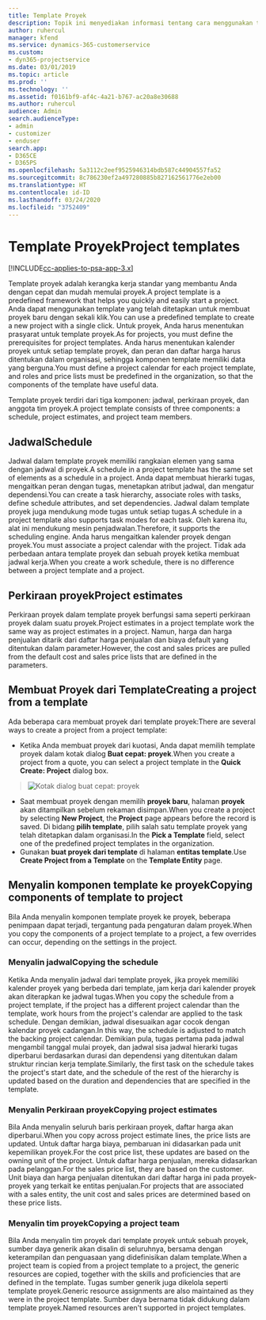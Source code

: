 ```yaml
---
title: Template Proyek
description: Topik ini menyediakan informasi tentang cara menggunakan template proyek untuk konfigurasi proyek cepat.
author: ruhercul
manager: kfend
ms.service: dynamics-365-customerservice
ms.custom:
- dyn365-projectservice
ms.date: 03/01/2019
ms.topic: article
ms.prod: ''
ms.technology: ''
ms.assetid: f0161bf9-af4c-4a21-b767-ac20a8e30688
ms.author: ruhercul
audience: Admin
search.audienceType:
- admin
- customizer
- enduser
search.app:
- D365CE
- D365PS
ms.openlocfilehash: 5a3112c2eef9525946314bdb587c44904557fa52
ms.sourcegitcommit: 8c786230ef2a497280885b827162561776e2eb00
ms.translationtype: HT
ms.contentlocale: id-ID
ms.lasthandoff: 03/24/2020
ms.locfileid: "3752409"
---
```

# <a name="project-templates"></a><span data-ttu-id="e7385-103">Template Proyek</span><span class="sxs-lookup"><span data-stu-id="e7385-103">Project templates</span></span> 

[!INCLUDE[cc-applies-to-psa-app-3.x](../includes/cc-applies-to-psa-app-3x.md)]

<span data-ttu-id="e7385-104">Template proyek adalah kerangka kerja standar yang membantu Anda dengan cepat dan mudah memulai proyek.</span><span class="sxs-lookup"><span data-stu-id="e7385-104">A project template is a predefined framework that helps you quickly and easily start a project.</span></span> <span data-ttu-id="e7385-105">Anda dapat menggunakan template yang telah ditetapkan untuk membuat proyek baru dengan sekali klik.</span><span class="sxs-lookup"><span data-stu-id="e7385-105">You can use a predefined template to create a new project with a single click.</span></span> <span data-ttu-id="e7385-106">Untuk proyek, Anda harus menentukan prasyarat untuk template proyek.</span><span class="sxs-lookup"><span data-stu-id="e7385-106">As for projects, you must define the prerequisites for project templates.</span></span> <span data-ttu-id="e7385-107">Anda harus menentukan kalender proyek untuk setiap template proyek, dan peran dan daftar harga harus ditentukan dalam organisasi, sehingga komponen template memiliki data yang berguna.</span><span class="sxs-lookup"><span data-stu-id="e7385-107">You must define a project calendar for each project template, and roles and price lists must be predefined in the organization, so that the components of the template have useful data.</span></span>

<span data-ttu-id="e7385-108">Template proyek terdiri dari tiga komponen: jadwal, perkiraan proyek, dan anggota tim proyek.</span><span class="sxs-lookup"><span data-stu-id="e7385-108">A project template consists of three components: a schedule, project estimates, and project team members.</span></span>

## <a name="schedule"></a><span data-ttu-id="e7385-109">Jadwal</span><span class="sxs-lookup"><span data-stu-id="e7385-109">Schedule</span></span>

<span data-ttu-id="e7385-110">Jadwal dalam template proyek memiliki rangkaian elemen yang sama dengan jadwal di proyek.</span><span class="sxs-lookup"><span data-stu-id="e7385-110">A schedule in a project template has the same set of elements as a schedule in a project.</span></span> <span data-ttu-id="e7385-111">Anda dapat membuat hierarki tugas, mengaitkan peran dengan tugas, menetapkan atribut jadwal, dan mengatur dependensi.</span><span class="sxs-lookup"><span data-stu-id="e7385-111">You can create a task hierarchy, associate roles with tasks, define schedule attributes, and set dependencies.</span></span> <span data-ttu-id="e7385-112">Jadwal dalam template proyek juga mendukung mode tugas untuk setiap tugas.</span><span class="sxs-lookup"><span data-stu-id="e7385-112">A schedule in a project template also supports task modes for each task.</span></span> <span data-ttu-id="e7385-113">Oleh karena itu, alat ini mendukung mesin penjadwalan.</span><span class="sxs-lookup"><span data-stu-id="e7385-113">Therefore, it supports the scheduling engine.</span></span> <span data-ttu-id="e7385-114">Anda harus mengaitkan kalender proyek dengan proyek.</span><span class="sxs-lookup"><span data-stu-id="e7385-114">You must associate a project calendar with the project.</span></span> <span data-ttu-id="e7385-115">Tidak ada perbedaan antara template proyek dan sebuah proyek ketika membuat jadwal kerja.</span><span class="sxs-lookup"><span data-stu-id="e7385-115">When you create a work schedule, there is no difference between a project template and a project.</span></span>

## <a name="project-estimates"></a><span data-ttu-id="e7385-116">Perkiraan proyek</span><span class="sxs-lookup"><span data-stu-id="e7385-116">Project estimates</span></span>

<span data-ttu-id="e7385-117">Perkiraan proyek dalam template proyek berfungsi sama seperti perkiraan proyek dalam suatu proyek.</span><span class="sxs-lookup"><span data-stu-id="e7385-117">Project estimates in a project template work the same way as project estimates in a project.</span></span> <span data-ttu-id="e7385-118">Namun, harga dan harga penjualan ditarik dari daftar harga penjualan dan biaya default yang ditentukan dalam parameter.</span><span class="sxs-lookup"><span data-stu-id="e7385-118">However, the cost and sales prices are pulled from the default cost and sales price lists that are defined in the parameters.</span></span>

## <a name="creating-a-project-from-a-template"></a><span data-ttu-id="e7385-119">Membuat Proyek dari Template</span><span class="sxs-lookup"><span data-stu-id="e7385-119">Creating a project from a template</span></span>
 
<span data-ttu-id="e7385-120">Ada beberapa cara membuat proyek dari template proyek:</span><span class="sxs-lookup"><span data-stu-id="e7385-120">There are several ways to create a project from a project template:</span></span>

- <span data-ttu-id="e7385-121">Ketika Anda membuat proyek dari kuotasi, Anda dapat memilih template proyek dalam kotak dialog **Buat cepat: proyek**.</span><span class="sxs-lookup"><span data-stu-id="e7385-121">When you create a project from a quote, you can select a project template in the **Quick Create: Project** dialog box.</span></span>

> ![Kotak dialog buat cepat: proyek](media/project-11.png)

- <span data-ttu-id="e7385-123">Saat membuat proyek dengan memilih **proyek baru**, halaman **proyek** akan ditampilkan sebelum rekaman disimpan.</span><span class="sxs-lookup"><span data-stu-id="e7385-123">When you create a project by selecting **New Project**, the **Project** page appears before the record is saved.</span></span> <span data-ttu-id="e7385-124">Di bidang **pilih template**, pilih salah satu template proyek yang telah ditetapkan dalam organisasi.</span><span class="sxs-lookup"><span data-stu-id="e7385-124">In the **Pick a Template** field, select one of the predefined project templates in the organization.</span></span>
- <span data-ttu-id="e7385-125">Gunakan **buat proyek dari template** di halaman **entitas template**.</span><span class="sxs-lookup"><span data-stu-id="e7385-125">Use **Create Project from a Template** on the **Template Entity** page.</span></span>

## <a name="copying-components-of-template-to-project"></a><span data-ttu-id="e7385-126">Menyalin komponen template ke proyek</span><span class="sxs-lookup"><span data-stu-id="e7385-126">Copying components of template to project</span></span>

<span data-ttu-id="e7385-127">Bila Anda menyalin komponen template proyek ke proyek, beberapa penimpaan dapat terjadi, tergantung pada pengaturan dalam proyek.</span><span class="sxs-lookup"><span data-stu-id="e7385-127">When you copy the components of a project template to a project, a few overrides can occur, depending on the settings in the project.</span></span>

### <a name="copying-the-schedule"></a><span data-ttu-id="e7385-128">Menyalin jadwal</span><span class="sxs-lookup"><span data-stu-id="e7385-128">Copying the schedule</span></span>

<span data-ttu-id="e7385-129">Ketika Anda menyalin jadwal dari template proyek, jika proyek memiliki kalender proyek yang berbeda dari template, jam kerja dari kalender proyek akan diterapkan ke jadwal tugas.</span><span class="sxs-lookup"><span data-stu-id="e7385-129">When you copy the schedule from a project template, if the project has a different project calendar than the template, work hours from the project's calendar are applied to the task schedule.</span></span> <span data-ttu-id="e7385-130">Dengan demikian, jadwal disesuaikan agar cocok dengan kalendar proyek cadangan.</span><span class="sxs-lookup"><span data-stu-id="e7385-130">In this way, the schedule is adjusted to match the backing project calendar.</span></span> <span data-ttu-id="e7385-131">Demikian pula, tugas pertama pada jadwal mengambil tanggal mulai proyek, dan jadwal sisa jadwal hierarki tugas diperbarui berdasarkan durasi dan dependensi yang ditentukan dalam struktur rincian kerja template.</span><span class="sxs-lookup"><span data-stu-id="e7385-131">Similarly, the first task on the schedule takes the project's start date, and the schedule of the rest of the hierarchy is updated based on the duration and dependencies that are specified in the template.</span></span> 

### <a name="copying-project-estimates"></a><span data-ttu-id="e7385-132">Menyalin Perkiraan proyek</span><span class="sxs-lookup"><span data-stu-id="e7385-132">Copying project estimates</span></span> 

<span data-ttu-id="e7385-133">Bila Anda menyalin seluruh baris perkiraan proyek, daftar harga akan diperbarui.</span><span class="sxs-lookup"><span data-stu-id="e7385-133">When you copy across project estimate lines, the price lists are updated.</span></span> <span data-ttu-id="e7385-134">Untuk daftar harga biaya, pembaruan ini didasarkan pada unit kepemilikan proyek.</span><span class="sxs-lookup"><span data-stu-id="e7385-134">For the cost price list, these updates are based on the owning unit of the project.</span></span> <span data-ttu-id="e7385-135">Untuk daftar harga penjualan, mereka didasarkan pada pelanggan.</span><span class="sxs-lookup"><span data-stu-id="e7385-135">For the sales price list, they are based on the customer.</span></span> <span data-ttu-id="e7385-136">Unit biaya dan harga penjualan ditentukan dari daftar harga ini pada proyek-proyek yang terkait ke entitas penjualan.</span><span class="sxs-lookup"><span data-stu-id="e7385-136">For projects that are associated with a sales entity, the unit cost and sales prices are determined based on these price lists.</span></span>

### <a name="copying-a-project-team"></a><span data-ttu-id="e7385-137">Menyalin tim proyek</span><span class="sxs-lookup"><span data-stu-id="e7385-137">Copying a project team</span></span>

<span data-ttu-id="e7385-138">Bila Anda menyalin tim proyek dari template proyek untuk sebuah proyek, sumber daya generik akan disalin di seluruhnya, bersama dengan keterampilan dan penguasaan yang didefinisikan dalam template.</span><span class="sxs-lookup"><span data-stu-id="e7385-138">When a project team is copied from a project template to a project, the generic resources are copied, together with the skills and proficiencies that are defined in the template.</span></span> <span data-ttu-id="e7385-139">Tugas sumber generik juga dikelola seperti template proyek.</span><span class="sxs-lookup"><span data-stu-id="e7385-139">Generic resource assignments are also maintained as they were in the project template.</span></span> <span data-ttu-id="e7385-140">Sumber daya bernama tidak didukung dalam template proyek.</span><span class="sxs-lookup"><span data-stu-id="e7385-140">Named resources aren't supported in project templates.</span></span>
